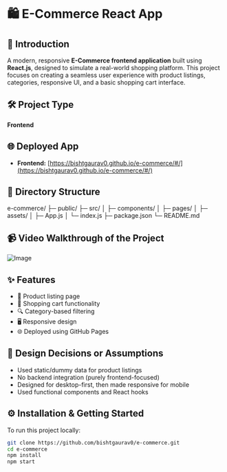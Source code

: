 # 🛍️ E-Commerce React App

## 📌 Introduction
A modern, responsive **E-Commerce frontend application** built using **React.js**, designed to simulate a real-world shopping platform. This project focuses on creating a seamless user experience with product listings, categories, responsive UI, and a basic shopping cart interface.

## 🛠️ Project Type
**Frontend**

## 🌐 Deployed App
- **Frontend:** [https://bishtgaurav0.github.io/e-commerce/#/](https://bishtgaurav0.github.io/e-commerce/#/)

## 📁 Directory Structure

e-commerce/
├─ public/ 
├─ src/ │ ├─ components/ │ 
                             ├─ pages/ │ 
                             ├─ assets/ │ 
                             ├─ App.js │ └─ index.js ├─ package.json └─ README.md


## 📹 Video Walkthrough of the Project
![Image](https://github.com/user-attachments/assets/a6f0f143-a903-42ce-9bb6-a18cdfd87ae0)

## ✨ Features
- 🧾 Product listing page
- 🛒 Shopping cart functionality
- 🔍 Category-based filtering
- 🖥️ Responsive design
- 🌐 Deployed using GitHub Pages

## 📐 Design Decisions or Assumptions
- Used static/dummy data for product listings
- No backend integration (purely frontend-focused)
- Designed for desktop-first, then made responsive for mobile
- Used functional components and React hooks

## ⚙️ Installation & Getting Started

To run this project locally:

```bash
git clone https://github.com/bishtgaurav0/e-commerce.git
cd e-commerce
npm install
npm start
